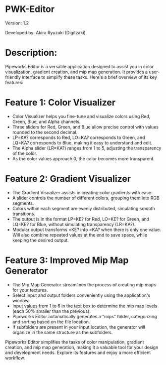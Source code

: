 # PWK-Editor

Version: 1.2

Developed by: Akira Ryuzaki (Digitzaki)

# Description:
Pipeworks Editor is a versatile application designed to assist you in color visualization, gradient creation, and mip map generation. It provides a user-friendly interface to simplify these tasks. Here's a brief overview of its key features:

# Feature 1: Color Visualizer

- Color Visualizer helps you fine-tune and visualize colors using Red, Green, Blue, and Alpha channels.
- Three sliders for Red, Green, and Blue allow precise control with values rounded to the second decimal.
- LP=KA? corresponds to Red, LO=KA? corresponds to Green, and LQ=KA? corresponds to Blue, making it easy to understand and edit.
- The Alpha slider (LR=KA?) ranges from 1 to 5, adjusting the transparency of the color.
- As the color values approach 0, the color becomes more transparent.

# Feature 2: Gradient Visualizer

- The Gradient Visualizer assists in creating color gradients with ease.
- A slider controls the number of different colors, grouping them into RGB segments.
- Colors within each segment are evenly distributed, simulating smooth transitions.
- The output is in the format LP=KE? for Red, LO=KE? for Green, and LQ=KE? for Blue, without simulating transparency (LR=KA?).
- Modular output transforms =KE? into =KA? when there is only one value. Will also combine repeated values at the end to save space, while keeping the desired output.

# Feature 3: Improved Mip Map Generator

- The Mip Map Generator streamlines the process of creating mip maps for your textures.
- Select input and output folders conveniently using the application's window.
- Input values from 1 to 6 in the text box to determine the mip map levels (each 50% smaller than the previous).
- Pipeworks Editor automatically generates a "mips" folder, categorizing and sorting based on the file location.
- If subfolders are present in your input location, the generator will organize in the same structure as the subfolders.

Pipeworks Editor simplifies the tasks of color manipulation, gradient creation, and mip map generation, making it a valuable tool for your design and development needs. Explore its features and enjoy a more efficient workflow.
